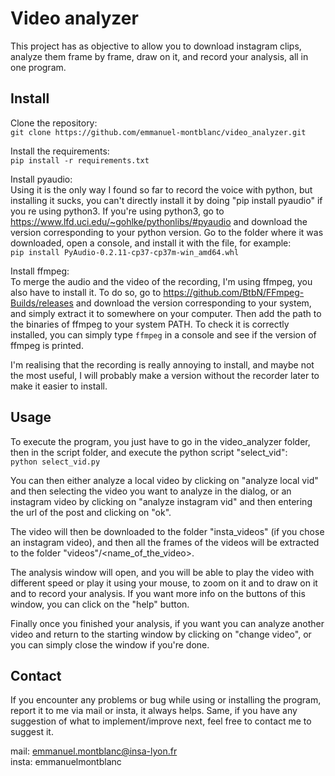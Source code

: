 # Video analyzer

This project has as objective to allow you to download instagram clips, analyze them frame by frame, draw on it, and record your analysis, all in one program.

## Install
Clone the repository:  
`git clone https://github.com/emmanuel-montblanc/video_analyzer.git`  

Install the requirements:  
`pip install -r requirements.txt`

Install pyaudio:  
Using it is the only way I found so far to record the voice with python, but installing it sucks, you can't directly install it by doing "pip install pyaudio" if you re using python3.
If you're using python3, go to https://www.lfd.uci.edu/~gohlke/pythonlibs/#pyaudio and download the version corresponding to your python version. Go to the folder where it was downloaded, open a console, and install it with the file, for example:  
`pip install PyAudio-0.2.11-cp37-cp37m-win_amd64.whl`

Install ffmpeg:  
To merge the audio and the video of the recording, I'm using ffmpeg, you also have to install it. To do so, go to https://github.com/BtbN/FFmpeg-Builds/releases and download the version corresponding to your system, and simply extract it to somewhere on your computer.
Then add the path to the binaries of ffmpeg to your system PATH. To check it is correctly installed, you can simply type `ffmpeg` in a console and see if the version of ffmpeg is printed.

I'm realising that the recording is really annoying to install, and maybe not the most useful, I will probably make a version without the recorder later to make it easier to install.

## Usage
To execute the program, you just have to go in the video_analyzer folder, then in the script folder, and execute the python script "select_vid":  
`python select_vid.py`

You can then either analyze a local video by clicking on "analyze local vid" and then selecting the video you want to analyze in the dialog, or an instagram video by clicking on "analyze instagram vid" and then entering the url of the post and clicking on "ok".

The video will then be downloaded to the folder "insta_videos" (if you chose an instagram video), and then all the frames of the videos will be extracted to the folder "videos"/<name_of_the_video>.  

The analysis window will open, and you will be able to play the video with different speed or play it using your mouse, to zoom on it and to draw on it and to record your analysis. If you want more info on the buttons of this window, you can click on the "help" button.

Finally once you finished your analysis, if you want you can analyze another video and return to the starting window by clicking on "change video", or you can simply close the window if you're done.

## Contact
If you encounter any problems or bug while using or installing the program, report it to me via mail or insta, it always helps.
Same, if you have any suggestion of what to implement/improve next, feel free to contact me to suggest it.

mail: emmanuel.montblanc@insa-lyon.fr  
insta: emmanuelmontblanc

